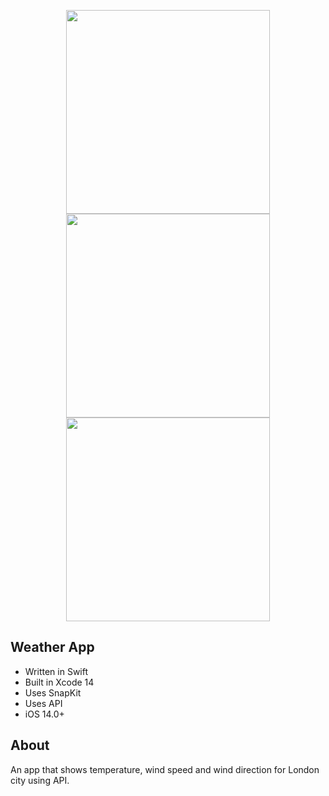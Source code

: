 <p align="center">
      <img src="https://i.ibb.co/VNsnS8M/Simulator-Screenshot-i-Phone-14-Pro-2023-09-01-at-16-34-02.png" width="326">
      <img src="https://i.ibb.co/LgvfRXj/Simulator-Screenshot-i-Phone-14-Pro-2023-09-01-at-00-39-13.png" width="326">
      <img src="https://i.ibb.co/ZWNr4hK/Simulator-Screenshot-i-Phone-15-Pro-2024-01-06-at-22-00-32.png" width="326">
</p>

## Weather App

- Written in Swift
- Built in Xcode 14
- Uses SnapKit
- Uses API
- iOS 14.0+

## About

An app that shows temperature, wind speed and wind direction for London city using API.
